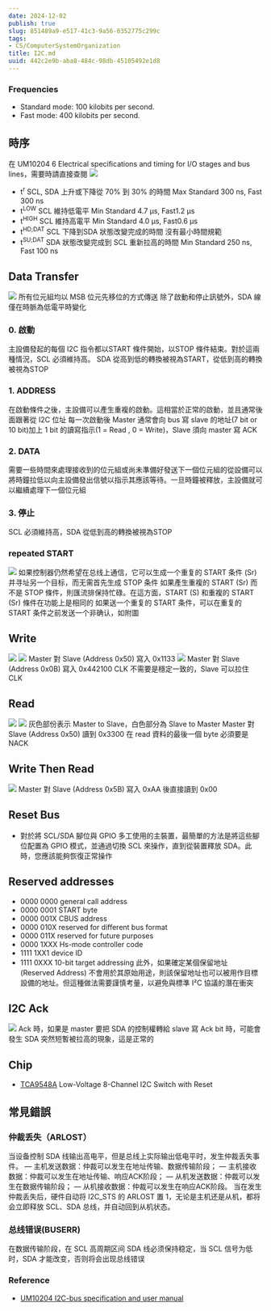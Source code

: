 ```yaml
---
date: 2024-12-02
publish: true
slug: 851489a9-e517-41c3-9a56-0352775c299c
tags:
- CS/ComputerSystemOrganization
title: I2C.md
uuid: 442c2e9b-aba8-484c-98db-45105492e1d8
---
```

### Frequencies

- Standard mode: 100 kilobits per second.
- Fast mode: 400 kilobits per second.

## 時序

在 UM10204 6 Electrical specifications and timing for I/O stages and bus lines，需要時請直接查閱
![](../f6780ca9-386e-474d-9369-92322ba64a93.png)

- t<sup>r</sup>
  SCL, SDA 上升或下降從 70% 到 30% 的時間
  Max Standard 300 ns, Fast 300 ns
- t<sup>LOW</sup>
  SCL 維持低電平
  Min Standard 4.7 μs, Fast1.2 μs
- t<sup>HIGH</sup>
  SCL 維持高電平
  Min Standard 4.0 μs, Fast0.6 μs
- t<sup>HD;DAT</sup>
  SCL 下降到SDA 狀態改變完成的時間
  沒有最小時間規範
- t<sup>SU;DAT</sup>
  SDA 狀態改變完成到 SCL 重新拉高的時間
  Min Standard 250 ns, Fast 100 ns

## Data Transfer

![](../ada8f680-060f-4f92-b529-13e21081c7f9.png)
所有位元組均以 MSB 位元先移位的方式傳送
除了啟動和停止訊號外，SDA 線僅在時脈為低電平時變化

### 0. 啟動

主設備發起的每個 I2C 指令都以START 條件開始，以STOP 條件結束。對於這兩種情況，SCL 必須維持高。 SDA 從高到低的轉換被視為START，從低到高的轉換被視為STOP

### 1. ADDRESS

在啟動條件之後，主設備可以產生重複的啟動。這相當於正常的啟動，並且通常後面跟著從 I2C 位址
每一次啟動後 Master 通常會向 bus 寫 slave 的地址(7 bit or 10 bit)加上 1 bit 的讀寫指示(1 = Read
, 0 = Write)，Slave 須向 master 寫 ACK

### 2. DATA

需要一些時間來處理接收到的位元組或尚未準備好發送下一個位元組的從設備可以將時鐘拉低以向主設備發出信號以指示其應該等待。一旦時鐘被釋放，主設備就可以繼續處理下一個位元組

### 3. 停止

SCL 必須維持高，SDA 從低到高的轉換被視為STOP

### repeated START

![](../36eb614f-1443-4bb0-83d0-9f5defcfc7e6.png)
如果控制器仍然希望在总线上通信，它可以生成一个重复的 START 条件 (Sr) 并寻址另一个目标，而无需首先生成 STOP 条件
如果產生重複的 START (Sr) 而不是 STOP 條件，則匯流排保持忙碌。在這方面，START (S) 和重複的 START (Sr) 條件在功能上是相同的
如果送一个重复的 START 条件，可以在重复的 START 条件之前发送一个非确认，如附圖

## Write

![](../8d8318e2-3d27-4bf5-bec4-ee083a29a676.png)
![](../7a82fc4f-e4ab-423f-bf3c-79ec99a32adf.png)
Master 對 Slave (Address 0x50) 寫入 0x1133
![](../4bb73885-19af-439f-88ba-871408ca6a01.png)
Master 對 Slave (Address 0x0B) 寫入 0x442100
CLK 不需要是穩定一致的，Slave 可以拉住 CLK

## Read

![](../1bef40e3-e354-48f5-97d1-0d3931dc872b.png)
![](../a52e297c-b8c5-4ca2-84e7-8ef5877b4db2.png)
灰色部份表示 Master to Slave，白色部分為 Slave to Master
Master 對 Slave (Address 0x50) 讀到 0x3300
在 read 資料的最後一個 byte 必須要是 NACK

## Write Then Read

![](../f40bc7ec-0c20-455d-bebb-10b5bdc4b125.png)
Master 對 Slave (Address 0x5B) 寫入 0xAA 後直接讀到 0x00

## Reset Bus

- 對於將 SCL/SDA 腳位與 GPIO 多工使用的主裝置，最簡單的方法是將這些腳位配置為 GPIO 模式，並通過切換 SCL 來操作，直到從裝置釋放 SDA。此時，您應該能夠恢復正常操作

## Reserved addresses

- 0000 0000 general call address
- 0000 0001 START byte
- 0000 001X CBUS address
- 0000 010X reserved for different bus format
- 0000 011X reserved for future purposes
- 0000 1XXX Hs-mode controller code
- 1111 1XX1 device ID
- 1111 0XXX 10-bit target addressing
  此外，如果確定某個保留地址 (Reserved Address) 不會用於其原始用途，則該保留地址也可以被用作目標設備的地址。但這種做法需要謹慎考量，以避免與標準 I²C 協議的潛在衝突

## I2C Ack

![](../a7748286-acc9-458f-9044-f65358b525c1.png)
Ack 時，如果是 master 要把 SDA 的控制權轉給 slave 寫 Ack bit 時，可能會發生 SDA 突然短暫被拉高的現象，這是正常的

## Chip

- [TCA9548A](https://www.ti.com/lit/ds/symlink/tca9548a.pdf)
  Low-Voltage 8-Channel I2C Switch with Reset

## 常見錯誤

### 仲裁丢失（ARLOST）

当设备控制 SDA 线输出高电平，但是总线上实际输出低电平时，发生仲裁丢失事件。
― 主机发送数据：仲裁可以发生在地址传输、数据传输阶段；
― 主机接收数据：仲裁可以发生在地址传输、响应ACK阶段；
― 从机发送数据：仲裁可以发生在数据传输阶段；
― 从机接收数据：仲裁可以发生在响应ACK阶段。
当在发生仲裁丢失后，硬件自动将 I2C_STS 的 ARLOST 置 1，无论是主机还是从机，都将会立即释放
SCL、SDA 总线，并自动回到从机状态。

### 总线错误(BUSERR)

在数据传输阶段，在 SCL 高周期区间 SDA 线必须保持稳定，当 SCL 信号为低时，SDA 才能改变，否则将会出现总线错误

### Reference

- [UM10204 I2C-bus specification and user manual](https://www.nxp.com/docs/en/user-guide/UM10204.pdf)
